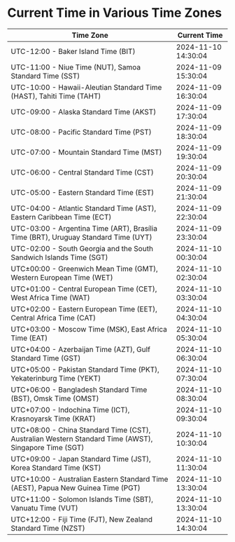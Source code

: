 # Current Time in Various Time Zones

| Time Zone | Current Time |
|-----------|--------------|
| UTC-12:00 - Baker Island Time (BIT) | 2024-11-10 14:30:04 |
| UTC-11:00 - Niue Time (NUT), Samoa Standard Time (SST) | 2024-11-09 15:30:04 |
| UTC-10:00 - Hawaii-Aleutian Standard Time (HAST), Tahiti Time (TAHT) | 2024-11-09 16:30:04 |
| UTC-09:00 - Alaska Standard Time (AKST) | 2024-11-09 17:30:04 |
| UTC-08:00 - Pacific Standard Time (PST) | 2024-11-09 18:30:04 |
| UTC-07:00 - Mountain Standard Time (MST) | 2024-11-09 19:30:04 |
| UTC-06:00 - Central Standard Time (CST) | 2024-11-09 20:30:04 |
| UTC-05:00 - Eastern Standard Time (EST) | 2024-11-09 21:30:04 |
| UTC-04:00 - Atlantic Standard Time (AST), Eastern Caribbean Time (ECT) | 2024-11-09 22:30:04 |
| UTC-03:00 - Argentina Time (ART), Brasília Time (BRT), Uruguay Standard Time (UYT) | 2024-11-09 23:30:04 |
| UTC-02:00 - South Georgia and the South Sandwich Islands Time (SGT) | 2024-11-10 00:30:04 |
| UTC±00:00 - Greenwich Mean Time (GMT), Western European Time (WET) | 2024-11-10 02:30:04 |
| UTC+01:00 - Central European Time (CET), West Africa Time (WAT) | 2024-11-10 03:30:04 |
| UTC+02:00 - Eastern European Time (EET), Central Africa Time (CAT) | 2024-11-10 04:30:04 |
| UTC+03:00 - Moscow Time (MSK), East Africa Time (EAT) | 2024-11-10 05:30:04 |
| UTC+04:00 - Azerbaijan Time (AZT), Gulf Standard Time (GST) | 2024-11-10 06:30:04 |
| UTC+05:00 - Pakistan Standard Time (PKT), Yekaterinburg Time (YEKT) | 2024-11-10 07:30:04 |
| UTC+06:00 - Bangladesh Standard Time (BST), Omsk Time (OMST) | 2024-11-10 08:30:04 |
| UTC+07:00 - Indochina Time (ICT), Krasnoyarsk Time (KRAT) | 2024-11-10 09:30:04 |
| UTC+08:00 - China Standard Time (CST), Australian Western Standard Time (AWST), Singapore Time (SGT) | 2024-11-10 10:30:04 |
| UTC+09:00 - Japan Standard Time (JST), Korea Standard Time (KST) | 2024-11-10 11:30:04 |
| UTC+10:00 - Australian Eastern Standard Time (AEST), Papua New Guinea Time (PGT) | 2024-11-10 13:30:04 |
| UTC+11:00 - Solomon Islands Time (SBT), Vanuatu Time (VUT) | 2024-11-10 13:30:04 |
| UTC+12:00 - Fiji Time (FJT), New Zealand Standard Time (NZST) | 2024-11-10 14:30:04 |
